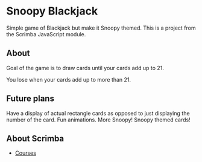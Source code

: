 # Snoopy Blackjack

Simple game of Blackjack but make it Snoopy themed.
This is a project from the Scrimba JavaScript module.

## About

Goal of the game is to draw cards until your cards add up to 21.

You lose when your cards add up to more than 21.

## Future plans

Have a display of actual rectangle cards as opposed to just displaying the number of the card.
Fun animations.
More Snoopy!
Snoopy themed cards!

## About Scrimba

- [Courses](https://scrimba.com/allcourses)


